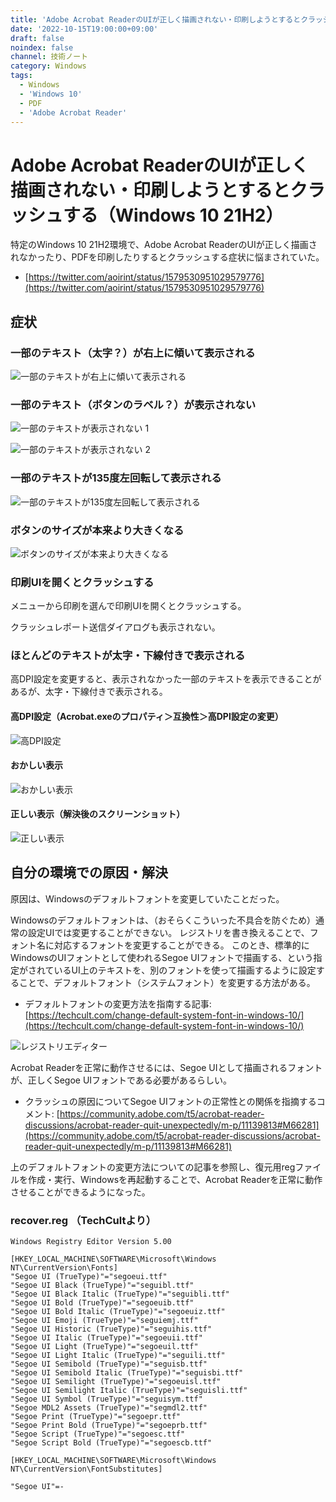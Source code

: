 ```yaml
---
title: 'Adobe Acrobat ReaderのUIが正しく描画されない・印刷しようとするとクラッシュする（Windows 10 21H2）'
date: '2022-10-15T19:00:00+09:00'
draft: false
noindex: false
channel: 技術ノート
category: Windows
tags:
  - Windows
  - 'Windows 10'
  - PDF
  - 'Adobe Acrobat Reader'
---
```

# Adobe Acrobat ReaderのUIが正しく描画されない・印刷しようとするとクラッシュする（Windows 10 21H2）

特定のWindows 10 21H2環境で、Adobe Acrobat ReaderのUIが正しく描画されなかったり、PDFを印刷したりするとクラッシュする症状に悩まされていた。

- [https://twitter.com/aoirint/status/1579530951029579776](https://twitter.com/aoirint/status/1579530951029579776)

## 症状

### 一部のテキスト（太字？）が右上に傾いて表示される

![一部のテキストが右上に傾いて表示される](images/strangely_rendered_1.png)

### 一部のテキスト（ボタンのラベル？）が表示されない

![一部のテキストが表示されない 1](images/strangely_rendered_2.png)

![一部のテキストが表示されない 2](images/strangely_rendered_5.png)

### 一部のテキストが135度左回転して表示される

![一部のテキストが135度左回転して表示される](images/strangely_rendered_4.png)

### ボタンのサイズが本来より大きくなる

![ボタンのサイズが本来より大きくなる](images/strangely_rendered_3.png)

### 印刷UIを開くとクラッシュする

メニューから印刷を選んで印刷UIを開くとクラッシュする。

クラッシュレポート送信ダイアログも表示されない。

### ほとんどのテキストが太字・下線付きで表示される

高DPI設定を変更すると、表示されなかった一部のテキストを表示できることがあるが、太字・下線付きで表示される。

#### 高DPI設定（Acrobat.exeのプロパティ＞互換性＞高DPI設定の変更）

![高DPI設定](images/high_dpi_1.png)

#### おかしい表示

![おかしい表示](images/strangely_rendered_6.png)

#### 正しい表示（解決後のスクリーンショット）

![正しい表示](images/good_rendered_1.png)

## 自分の環境での原因・解決

原因は、Windowsのデフォルトフォントを変更していたことだった。

Windowsのデフォルトフォントは、（おそらくこういった不具合を防ぐため）通常の設定UIでは変更することができない。
レジストリを書き換えることで、フォント名に対応するフォントを変更することができる。
このとき、標準的にWindowsのUIフォントとして使われるSegoe UIフォントで描画する、という指定がされているUI上のテキストを、別のフォントを使って描画するように設定することで、デフォルトフォント（システムフォント）を変更する方法がある。

- デフォルトフォントの変更方法を指南する記事: [https://techcult.com/change-default-system-font-in-windows-10/](https://techcult.com/change-default-system-font-in-windows-10/)

![レジストリエディター](images/registry_1.png)

Acrobat Readerを正常に動作させるには、Segoe UIとして描画されるフォントが、正しくSegoe UIフォントである必要があるらしい。

- クラッシュの原因についてSegoe UIフォントの正常性との関係を指摘するコメント: [https://community.adobe.com/t5/acrobat-reader-discussions/acrobat-reader-quit-unexpectedly/m-p/11139813#M66281](https://community.adobe.com/t5/acrobat-reader-discussions/acrobat-reader-quit-unexpectedly/m-p/11139813#M66281)

上のデフォルトフォントの変更方法についての記事を参照し、復元用regファイルを作成・実行、Windowsを再起動することで、Acrobat Readerを正常に動作させることができるようになった。

### recover.reg （TechCultより）

```reg
Windows Registry Editor Version 5.00

[HKEY_LOCAL_MACHINE\SOFTWARE\Microsoft\Windows NT\CurrentVersion\Fonts]
"Segoe UI (TrueType)"="segoeui.ttf"
"Segoe UI Black (TrueType)"="seguibl.ttf"
"Segoe UI Black Italic (TrueType)"="seguibli.ttf"
"Segoe UI Bold (TrueType)"="segoeuib.ttf"
"Segoe UI Bold Italic (TrueType)"="segoeuiz.ttf"
"Segoe UI Emoji (TrueType)"="seguiemj.ttf"
"Segoe UI Historic (TrueType)"="seguihis.ttf"
"Segoe UI Italic (TrueType)"="segoeuii.ttf"
"Segoe UI Light (TrueType)"="segoeuil.ttf"
"Segoe UI Light Italic (TrueType)"="seguili.ttf"
"Segoe UI Semibold (TrueType)"="seguisb.ttf"
"Segoe UI Semibold Italic (TrueType)"="seguisbi.ttf"
"Segoe UI Semilight (TrueType)"="segoeuisl.ttf"
"Segoe UI Semilight Italic (TrueType)"="seguisli.ttf"
"Segoe UI Symbol (TrueType)"="seguisym.ttf"
"Segoe MDL2 Assets (TrueType)"="segmdl2.ttf"
"Segoe Print (TrueType)"="segoepr.ttf"
"Segoe Print Bold (TrueType)"="segoeprb.ttf"
"Segoe Script (TrueType)"="segoesc.ttf"
"Segoe Script Bold (TrueType)"="segoescb.ttf"

[HKEY_LOCAL_MACHINE\SOFTWARE\Microsoft\Windows NT\CurrentVersion\FontSubstitutes]

"Segoe UI"=-
```
